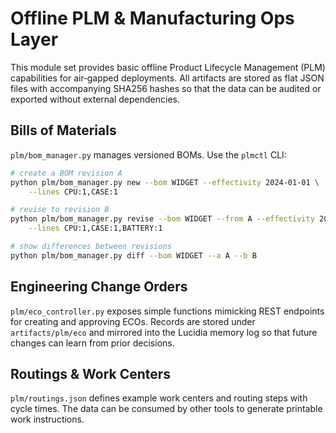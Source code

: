 # Offline PLM & Manufacturing Ops Layer

This module set provides basic offline Product Lifecycle Management (PLM)
capabilities for air‑gapped deployments.  All artifacts are stored as flat
JSON files with accompanying SHA256 hashes so that the data can be audited
or exported without external dependencies.

## Bills of Materials

`plm/bom_manager.py` manages versioned BOMs.  Use the `plmctl` CLI:

```bash
# create a BOM revision A
python plm/bom_manager.py new --bom WIDGET --effectivity 2024-01-01 \
    --lines CPU:1,CASE:1

# revise to revision B
python plm/bom_manager.py revise --bom WIDGET --from A --effectivity 2024-06-01 \
    --lines CPU:1,CASE:1,BATTERY:1

# show differences between revisions
python plm/bom_manager.py diff --bom WIDGET --a A --b B
```

## Engineering Change Orders

`plm/eco_controller.py` exposes simple functions mimicking REST endpoints
for creating and approving ECOs.  Records are stored under
`artifacts/plm/eco` and mirrored into the Lucidia memory log so that
future changes can learn from prior decisions.

## Routings & Work Centers

`plm/routings.json` defines example work centers and routing steps with
cycle times.  The data can be consumed by other tools to generate printable
work instructions.

## Manufacturing Quality

`plm/quality/spc_engine.py` provides utilities for recording sample
measurements and computing basic X-bar and range charts.  Yield tracking is
available per work center and will emit SOC alerts and Lucidia memories if
performance drops below a specified SLA.

## Cost of Quality

`plm/finance/coq_tracker.py` records prevention, appraisal and failure
costs.  A `rollup()` function returns totals for dashboard views in the
finance layer.

## Governance & Audit

All modules write data into the `artifacts/` tree.  Each JSON artifact is
accompanied by a `.sha256` file containing the hash of the contents.  These
files can be packaged and exported for ISO9001 or SOX style audits without
reliance on external infrastructure.
